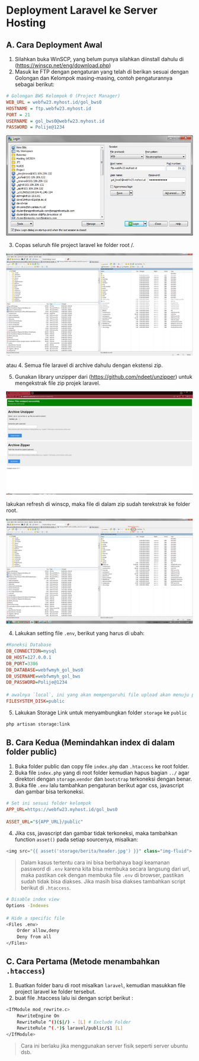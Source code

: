 # Deployment Laravel ke Server Hosting

## A. Cara Deployment Awal
1. Silahkan buka WinSCP, yang belum punya silahkan diinstall dahulu di (https://winscp.net/eng/download.php)
2. Masuk ke FTP dengan pengaturan yang telah di berikan sesuai dengan Golongan dan Kelompok masing-masing, contoh pengaturannya sebagai berikut:
```ini
# Golongan BWS Kelompok 0 (Project Manager)
WEB_URL = webfw23.myhost.id/gol_bws0
HOSTNAME = ftp.webfw23.myhost.id
PORT = 21
USERNAME = gol_bws0@webfw23.myhost.id
PASSWORD = Polije@1234
```
![WinSCP](images/winscp_ftp.jpg)

3. Copas seluruh file project laravel ke folder root /.

![WinSCP](images/winscp_laravel.jpg)

atau 
4. Semua file laravel di archive dahulu dengan ekstensi zip.

5. Gunakan library unzipper dari (https://github.com/ndeet/unzipper) untuk mengekstrak file zip projek laravel.

![Unzipper](images/unzipper.jpg)

lakukan refresh di winscp, maka file di dalam zip sudah terekstrak ke folder root.

![WinSCP](images/winscp_refresh.jpg)

4. Lakukan setting file `.env`, berikut yang harus di ubah:
```ini
#Koneksi Database
DB_CONNECTION=mysql
DB_HOST=127.0.0.1
DB_PORT=3306
DB_DATABASE=webfwmyh_gol_bws0
DB_USERNAME=webfwmyh_gol_bws
DB_PASSWORD=Polije@1234

# awalnya `local`, ini yang akan mempengaruhi file upload akan menuju private atau public
FILESYSTEM_DISK=public
```
5. Lakukan Storage Link untuk menyambungkan folder `storage` ke `public`
```bash
php artisan storage:link
```

## B. Cara Kedua (Memindahkan index di dalam folder public)
1. Buka folder public dan copy file `index.php` dan `.htaccess` ke root folder.
2. Buka file `index.php` yang di root folder kemudian hapus bagian `../` agar direktori dengan `storage`.`vendor` dan `bootstrap` terkoneksi dengan benar.
3. Buka file `.env` lalu tambahkan pengaturan berikut agar css, javascript dan gambar bisa terkoneksi.
```ini
# Set ini sesuai folder kelompok
APP_URL=https://webfw23.myhost.id/gol_bws0

ASSET_URL="${APP_URL}/public"
```
4. Jika css, javascript dan gambar tidak terkoneksi, maka tambahkan function `asset()` pada setiap sourcenya, misalkan:
```php
<img src="{{ asset('storage/berita/header.jpg') }}" class="img-fluid">
```
> Dalam kasus tertentu cara ini bisa berbahaya bagi keamanan password di `.env` karena kita bisa membuka secara langsung dari url, maka pastikan cek dengan membuka file `.env` di browser, pastikan sudah tidak bisa diakses. Jika masih bisa diakses tambahkan script berikut di `.htaccess`.
```sh
# Disable index view
Options -Indexes

# Hide a specific file
<Files .env>
    Order allow,deny
    Deny from all
</Files>
```

## C. Cara Pertama (Metode menambahkan `.htaccess`)
1. Buatkan folder baru di root misalkan `laravel`, kemudian masukkan file project laravel ke folder tersebut.
2. buat file .htaccess lalu isi dengan script berikut :
```sh
<IfModule mod_rewrite.c>
	RewriteEngine On
	RewriteRule ^()($|/) - [L] # Exclude Folder
	RewriteRule ^(.*)$ laravel/public/$1 [L]
</IfModule>
```
> Cara ini berlaku jika menggunakan server fisik seperti server ubuntu dsb.